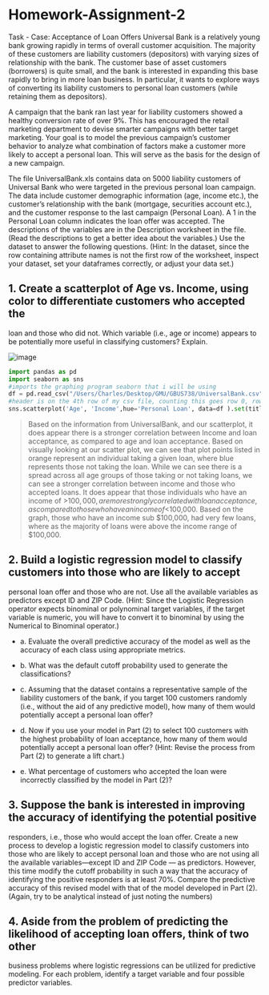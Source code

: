 # Homework-Assignment-2

Task - Case: Acceptance of Loan Offers
Universal Bank is a relatively young bank growing rapidly in terms of overall customer acquisition. The
majority of these customers are liability customers (depositors) with varying sizes of relationship with
the bank. The customer base of asset customers (borrowers) is quite small, and the bank is interested in
expanding this base rapidly to bring in more loan business. In particular, it wants to explore ways of
converting its liability customers to personal loan customers (while retaining them as depositors).

A campaign that the bank ran last year for liability customers showed a healthy conversion rate of over
9%. This has encouraged the retail marketing department to devise smarter campaigns with better
target marketing. Your goal is to model the previous campaign’s customer behavior to analyze what
combination of factors make a customer more likely to accept a personal loan. This will serve as the
basis for the design of a new campaign.

The file UniversalBank.xls contains data on 5000 liability customers of Universal Bank who were targeted
in the previous personal loan campaign. The data include customer demographic information (age,
income etc.), the customer’s relationship with the bank (mortgage, securities account etc.), and the
customer response to the last campaign (Personal Loan). A 1 in the Personal Loan column indicates the
loan offer was accepted. The descriptions of the variables are in the Description worksheet in the file.
(Read the descriptions to get a better idea about the variables.) 
Use the dataset to answer the following questions. (Hint: In the dataset, since the row containing
attribute names is not the first row of the worksheet, inspect your dataset, set your dataframes correctly,
or adjust your data set.)

## 1. Create a scatterplot of Age vs. Income, using color to differentiate customers who accepted the
loan and those who did not. Which variable (i.e., age or income) appears to be potentially more
useful in classifying customers? Explain.

![image](https://user-images.githubusercontent.com/61456930/76241236-09650880-620b-11ea-8fbc-1aab18adbdc4.png)

```python
import pandas as pd
import seaborn as sns
#imports the graphing program seaborn that i will be using
df = pd.read_csv("/Users/Charles/Desktop/GMU/GBUS738/UniversalBank.csv", delimiter="," , header = 3, skiprows=0)
#header is on the 4th row of my csv file, counting this goes row 0, row 1, row 2, and finally row 3. This means for header we set it = to 3
sns.scatterplot('Age', 'Income',hue='Personal Loan', data=df ).set(title = 'Acceptance of Personal Loans', xlabel = 'Age in Years', ylabel = 'Income in $1,000s')
```

>Based on the information from UniversalBank, and our scatterplot, it does appear there is a stronger correlation between Income and loan acceptance, as compared to age and loan acceptance. Based on visually looking at our scatter plot, we can see that plot points listed in orange represent an individual taking a given loan, where blue represents those not taking the loan. While we can see there is a spread across all age groups of those taking or not taking loans, we can see a stronger correlation between income and those who accepted loans. It does appear that those individuals who have an income of >$100,000, are more strongly correlated with loan acceptance, as compared to those who have an income of <$100,000. Based on the graph, those who have an income sub $100,000, had very few loans, where as the majority of loans were above the income range of $100,000. 

## 2. Build a logistic regression model to classify customers into those who are likely to accept
personal loan offer and those who are not. Use all the available variables as predictors except ID
and ZIP Code. (Hint: Since the Logistic Regression operator expects binominal or polynominal
target variables, if the target variable is numeric, you will have to convert it to binominal by using
the Numerical to Binominal operator.)

 - a. Evaluate the overall predictive accuracy of the model as well as the accuracy of each class
using appropriate metrics.

 - b. What was the default cutoff probability used to generate the classifications?

-  c. Assuming that the dataset contains a representative sample of the liability customers of
the bank, if you target 100 customers randomly (i.e., without the aid of any predictive
model), how many of them would potentially accept a personal loan offer?

-  d. Now if you use your model in Part (2) to select 100 customers with the highest probability
of loan acceptance, how many of them would potentially accept a personal loan offer?
(Hint: Revise the process from Part (2) to generate a lift chart.)

 - e. What percentage of customers who accepted the loan were incorrectly classified by the
model in Part (2)?

## 3. Suppose the bank is interested in improving the accuracy of identifying the potential positive
responders, i.e., those who would accept the loan offer. Create a new process to develop a
logistic regression model to classify customers into those who are likely to accept personal loan
and those who are not using all the available variables—except ID and ZIP Code — as predictors.
However, this time modify the cutoff probability in such a way that the accuracy of identifying
the positive responders is at least 70%. Compare the predictive accuracy of this revised model
with that of the model developed in Part (2). (Again, try to be analytical instead of just noting the
numbers)

## 4. Aside from the problem of predicting the likelihood of accepting loan offers, think of two other
business problems where logistic regressions can be utilized for predictive modeling. For each
problem, identify a target variable and four possible predictor variables.
